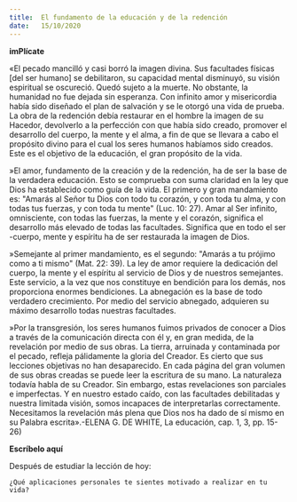 ```yaml
---
title:  El fundamento de la educación y de la redención
date:   15/10/2020
---
```


**imPlícate**

«El pecado mancilló y casi borró la imagen divina. Sus facultades físicas [del ser humano] se debilitaron, su capacidad mental disminuyó, su visión espiritual se oscureció. Quedó sujeto a la muerte. No obstante, la humanidad no fue dejada sin esperanza. Con infinito amor y misericordia había sido diseñado el plan de salvación y se le otorgó una vida de prueba. La obra de la redención debía restaurar en el hombre la imagen de su Hacedor, devolverlo a la perfección con que había sido creado, promover el desarrollo del cuerpo, la mente y el alma, a fin de que se llevara a cabo el propósito divino para el cual los seres humanos habíamos sido creados. Este es el objetivo de la educación, el gran propósito de la vida.

»El amor, fundamento de la creación y de la redención, ha de ser la base de la verdadera educación. Esto se comprueba con suma claridad en la ley que Dios ha establecido como guía de la vida. El primero y gran mandamiento es: "Amarás al Señor tu Dios con todo tu corazón, y con toda tu alma, y con todas tus fuerzas, y con toda tu mente" (Luc. 10: 27). Amar al Ser infinito, omnisciente, con todas las fuerzas, la mente y el corazón, significa el desarrollo más elevado de todas las facultades. Significa que en todo el ser -cuerpo, mente y espíritu ha de ser restaurada la imagen de Dios.

»Semejante al primer mandamiento, es el segundo: "Amarás a tu prójimo como a ti mismo" (Mat. 22: 39). La ley de amor requiere la dedicación del cuerpo, la mente y el espíritu al servicio de Dios y de nuestros semejantes. Este servicio, a la vez que nos constituye en bendición para los demás, nos proporciona enormes bendiciones. La abnegación es la base de todo verdadero crecimiento. Por medio del servicio abnegado, adquieren su máximo desarrollo todas nuestras facultades.

»Por la transgresión, los seres humanos fuimos privados de conocer a Dios a través de la comunicación directa con él y, en gran medida, de la revelación por medio de sus obras. La tierra, arruinada y contaminada por el pecado, refleja pálidamente la gloria del Creador. Es cierto que sus lecciones objetivas no han desaparecido. En cada página del gran volumen de sus obras creadas se puede leer la escritura de su mano. La naturaleza todavía habla de su Creador. Sin embargo, estas revelaciones son parciales e imperfectas. Y en nuestro estado caído, con las facultades debilitadas y nuestra limitada visión, somos incapaces de interpretarlas correctamente. Necesitamos la revelación más plena que Dios nos ha dado de sí mismo en su Palabra escrita».-ELENA G. DE WHITE, La educación, cap. 1, 3, pp. 15-26)

**Escríbelo aquí**

Después de estudiar la lección de hoy:

`¿Qué aplicaciones personales te sientes motivado a realizar en tu vida?`

